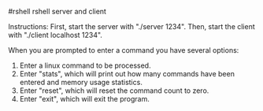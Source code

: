 #rshell
rshell server and client

Instructions:
First, start the server with "./server 1234".
Then, start the client with "./client localhost 1234".

When you are prompted to enter a command you have several options:
1) Enter a linux command to be processed.
2) Enter "stats", which will print out how many commands have been entered and memory usage statistics.
3) Enter "reset", which will reset the command count to zero.
4) Enter "exit", which will exit the program.
